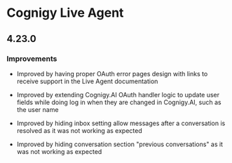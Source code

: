 # Cognigy Live Agent

## 4.23.0

### Improvements

- Improved by having proper OAuth error pages design with links to receive support in the Live Agent documentation

- Improved by extending Cognigy.AI OAuth handler logic to update user fields while doing log in when they are changed in Cognigy.AI, such as the user name

- Improved by hiding inbox setting allow messages after a conversation is resolved as it was not working as expected

- Improved by hiding conversation section "previous conversations" as it was not working as expected